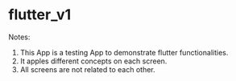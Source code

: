 # flutter_v1

Notes:
1. This App is a testing App to demonstrate flutter functionalities.
2. It apples different concepts on each screen.
3. All screens are not related to each other. 
